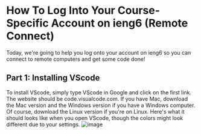 # How To Log Into Your Course-Specific Account on ieng6 (Remote Connect)
Today, we're going to help you log onto your account on ieng6 so you can connect to remote computers and get some code done!

## Part 1: Installing VScode
To install VScode, simply type VScode in Google and click on the first link. The website should be code.visualcode.com. If you have Mac, download the Mac version and the Windows version if you have a Windows computer. Of course, download the Linux version if you're on Linux. Here's what it should looks like when you open VScode, though the colors might look different due to your settings.
![image](https://user-images.githubusercontent.com/130111913/230564006-93740071-18ea-42ca-b0d5-06c6639bc2bb.png)

